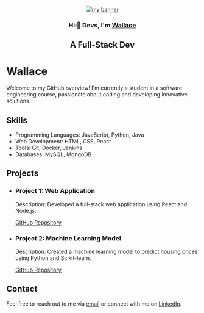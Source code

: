 <p align="center">
  <a href="https://Its-sb.netlify.app" target="_blank" rel="noreferrer"><img src="https://www.keycdn.com/img/support/full-stack-development-lg.webp" alt="my banner"></a>
</p>

<h3 align="center">
Hii👋 Devs, I'm <a href="https://www.linkedin.com/in/wallace-lazaro-21w/" target="_blank" rel="noreferrer">Wallace</a> 
</h3>

<h2 align="center">
A Full-Stack Dev
</h2>

<!DOCTYPE html>
<html lang="en">
<head>
    <meta charset="UTF-8">
    <meta name="viewport" content="width=device-width, initial-scale=1.0">
</head>
<body>
    <div class="container">
        <div class="header">
            <h1>Wallace</h1>
            <p>Welcome to my GitHub overview! I'm currently a student in a software engineering course, passionate about coding and developing innovative solutions.</p>
        </div>
        <div class="skills">
            <h2>Skills</h2>
            <ul>
                <li>Programming Languages: JavaScript, Python, Java</li>
                <li>Web Development: HTML, CSS, React</li>
                <li>Tools: Git, Docker, Jenkins</li>
                <li>Databases: MySQL, MongoDB</li>
            </ul>
        </div>
        <div class="projects">
            <h2>Projects</h2>
            <ul>
                <li>
                    <h3>Project 1: Web Application</h3>
                    <p>Description: Developed a full-stack web application using React and Node.js.</p>
                    <p><a href="https://github.com/yourusername/project1">GitHub Repository</a></p>
                </li>
                <li>
                    <h3>Project 2: Machine Learning Model</h3>
                    <p>Description: Created a machine learning model to predict housing prices using Python and Scikit-learn.</p>
                    <p><a href="https://github.com/yourusername/project2">GitHub Repository</a></p>
                </li>
                <!-- Add more projects as needed -->
            </ul>
        </div>
        <div class="contact">
            <h2>Contact</h2>
            <p>Feel free to reach out to me via <a href="mailto:your.email@example.com">email</a> or connect with me on <a href="https://www.linkedin.com/in/yourprofile">LinkedIn</a>.</p>
        </div>
    </div>
</body>
</html>
